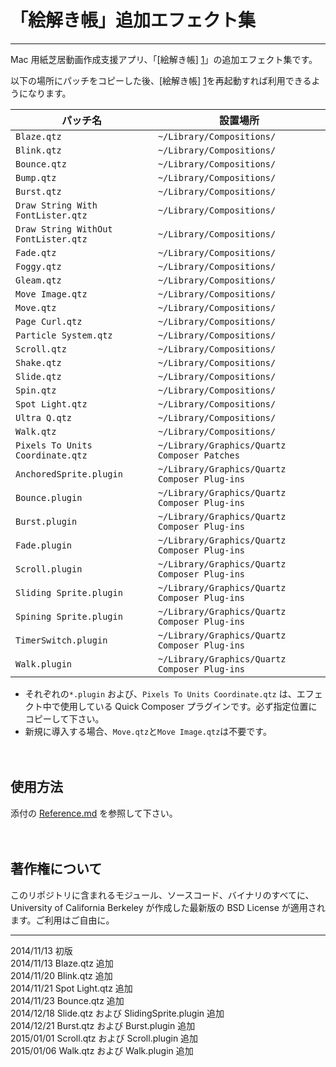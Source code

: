 「絵解き帳」追加エフェクト集
===============

----
Mac 用紙芝居動画作成支援アプリ、「[絵解き帳] [1]」の追加エフェクト集です。

以下の場所にパッチをコピーした後、[絵解き帳] [1]を再起動すれば利用できるようになります。

パッチ名| 設置場所
--------------------|----------
```Blaze.qtz```| ```~/Library/Compositions/```
```Blink.qtz```| ```~/Library/Compositions/```
```Bounce.qtz```| ```~/Library/Compositions/```
```Bump.qtz```| ```~/Library/Compositions/```
```Burst.qtz```| ```~/Library/Compositions/```
```Draw String With FontLister.qtz```| ```~/Library/Compositions/```
```Draw String WithOut FontLister.qtz```| ```~/Library/Compositions/```
```Fade.qtz```| ```~/Library/Compositions/```
```Foggy.qtz```| ```~/Library/Compositions/```
```Gleam.qtz```| ```~/Library/Compositions/```
```Move Image.qtz```| ```~/Library/Compositions/```
```Move.qtz```| ```~/Library/Compositions/```
```Page Curl.qtz```| ```~/Library/Compositions/```
```Particle System.qtz```| ```~/Library/Compositions/```
```Scroll.qtz```| ```~/Library/Compositions/```
```Shake.qtz```| ```~/Library/Compositions/```
```Slide.qtz```| ```~/Library/Compositions/```
```Spin.qtz```| ```~/Library/Compositions/```
```Spot Light.qtz```| ```~/Library/Compositions/```
```Ultra Q.qtz```| ```~/Library/Compositions/```
```Walk.qtz```| ```~/Library/Compositions/```
```Pixels To Units Coordinate.qtz```| ```~/Library/Graphics/Quartz Composer Patches```
```AnchoredSprite.plugin```| ```~/Library/Graphics/Quartz Composer Plug-ins```
```Bounce.plugin```| ```~/Library/Graphics/Quartz Composer Plug-ins```
```Burst.plugin```| ```~/Library/Graphics/Quartz Composer Plug-ins```
```Fade.plugin```| ```~/Library/Graphics/Quartz Composer Plug-ins```
```Scroll.plugin```| ```~/Library/Graphics/Quartz Composer Plug-ins```
```Sliding Sprite.plugin```| ```~/Library/Graphics/Quartz Composer Plug-ins```
```Spining Sprite.plugin```| ```~/Library/Graphics/Quartz Composer Plug-ins```
```TimerSwitch.plugin```|```~/Library/Graphics/Quartz Composer Plug-ins```
```Walk.plugin```|```~/Library/Graphics/Quartz Composer Plug-ins```

* それぞれの```*.plugin``` および、```Pixels To Units Coordinate.qtz``` は、エフェクト中で使用している Quick Composer プラグインです。必ず指定位置にコピーして下さい。
* 新規に導入する場合、```Move.qtz```と```Move Image.qtz```は不要です。

　
## 使用方法
添付の [Reference.md][2] を参照して下さい。

[1]:	http://nikyo.b.sourceforge.jp/%E4%BD%95%E3%81%9E%E3%80%81%E7%B5%B5%E8%A7%A3%E3%81%8D%E5%B8%B3/ "絵解き帳" 
[2]: Reference.md
　
## 著作権について

このリポジトリに含まれるモジュール、ソースコード、バイナリのすべてに、University of California Berkeley が作成した最新版の BSD License が適用されます。ご利用はご自由に。

----
2014/11/13 初版    
2014/11/13 Blaze.qtz 追加    
2014/11/20 Blink.qtz 追加    
2014/11/21 Spot Light.qtz 追加    
2014/11/23 Bounce.qtz 追加    
2014/12/18 Slide.qtz および SlidingSprite.plugin 追加    
2014/12/21 Burst.qtz および Burst.plugin 追加    
2015/01/01 Scroll.qtz および Scroll.plugin 追加    
2015/01/06 Walk.qtz および Walk.plugin 追加    
